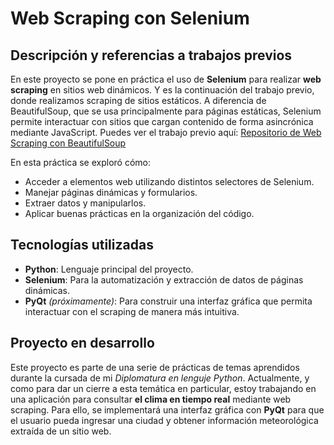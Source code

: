 # Web Scraping con Selenium

## Descripción y referencias a trabajos previos
En este proyecto se pone en práctica el uso de **Selenium** para realizar **web scraping** en sitios web dinámicos. Y es la continuación del trabajo previo, donde realizamos scraping de sitios estáticos. A diferencia de BeautifulSoup, que se usa principalmente para páginas estáticas, Selenium permite interactuar con sitios que cargan contenido de forma asincrónica mediante JavaScript. 
Puedes ver el trabajo previo aquí: [Repositorio de Web Scraping con BeautifulSoup](https://github.com/jorgeadamowicz/implementacion_web_scraping)

En esta práctica se exploró cómo:
- Acceder a elementos web utilizando distintos selectores de Selenium.
- Manejar páginas dinámicas y formularios.
- Extraer datos y manipularlos.
- Aplicar buenas prácticas en la organización del código.

## Tecnologías utilizadas
- **Python**: Lenguaje principal del proyecto.
- **Selenium**: Para la automatización y extracción de datos de páginas dinámicas.
- **PyQt** *(próximamente)*: Para construir una interfaz gráfica que permita interactuar con el scraping de manera más intuitiva.

## Proyecto en desarrollo
Este proyecto es parte de una serie de prácticas de temas aprendidos durante la cursada de mi *Diplomatura en lenguje Python*. Actualmente, y como para dar un cierre a esta temática en particular, estoy trabajando en una aplicación para consultar **el clima en tiempo real** mediante web scraping. Para ello, se implementará una interfaz gráfica con **PyQt** para que el usuario pueda ingresar una ciudad y obtener información meteorológica extraída de un sitio web.

